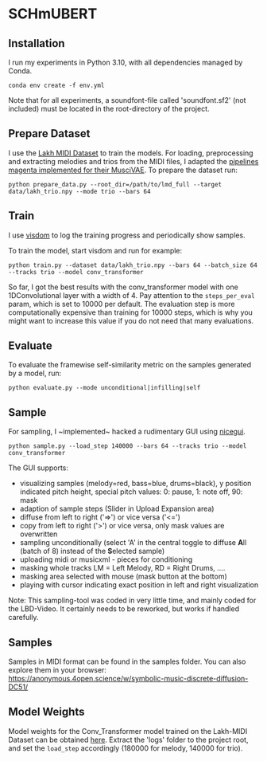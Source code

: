 # SCHmUBERT

## Installation
I run my experiments in Python 3.10, with all dependencies managed by Conda.

```conda env create -f env.yml```

Note that for all experiments, a soundfont-file called 'soundfont.sf2' (not included) must be located in the root-directory of the project.

## Prepare Dataset

I use the [Lakh MIDI Dataset](https://colinraffel.com/projects/lmd/) to train the models.
For loading, preprocessing and extracting melodies and trios from the MIDI files, I adapted the [pipelines magenta implemented for their MusciVAE](https://github.com/magenta/magenta/tree/main/magenta/models/music_vae).
To prepare the dataset run:

```python prepare_data.py --root_dir=/path/to/lmd_full --target data/lakh_trio.npy --mode trio --bars 64```

## Train

I use [visdom](https://github.com/fossasia/visdom) to log the training progress and periodically show samples.

To train the model, start visdom and run for example:

```python train.py --dataset data/lakh_trio.npy --bars 64 --batch_size 64 --tracks trio --model conv_transformer```

So far, I got the best results with the conv_transformer model with one 1DConvolutional layer with a width of 4.
Pay attention to the ```steps_per_eval``` param, which is set to 10000 per default.
The evaluation step is more computationally expensive than training for 10000 steps, which is why you might want to increase this value if you do not need that many evaluations.


## Evaluate

To evaluate the framewise self-similarity metric on the samples generated by a model, run:

```python evaluate.py --mode unconditional|infilling|self```

## Sample

For sampling, I ~implemented~ hacked a rudimentary GUI using [nicegui](https://github.com/zauberzeug/nicegui).

```python sample.py --load_step 140000 --bars 64 --tracks trio --model conv_transformer```

The GUI supports:
  * visualizing samples (melody=red, bass=blue, drums=black), y position indicated pitch height, special pitch values: 0: pause, 1: note off, 90: mask
  * adaption of sample steps (Slider in Upload Expansion area)
  * diffuse from left to right ('=>') or vice versa ('<=')
  * copy from left to right ('>') or vice versa, only mask values are overwritten
  * sampling unconditionally (select 'A' in the central toggle to diffuse **A**ll (batch of 8) instead of the **S**elected sample)
  * uploading midi or musicxml - pieces for conditioning
  * masking whole tracks LM = Left Melody, RD = Right Drums, ....
  * masking area selected with mouse (mask button at the bottom)
  * playing with cursor indicating exact position in left and right visualization

Note: This sampling-tool was coded in very little time, and mainly coded for the LBD-Video.
It certainly needs to be reworked, but works if handled carefully.

## Samples

Samples in MIDI format can be found in the samples folder.
You can also explore them in your browser: https://anonymous.4open.science/w/symbolic-music-discrete-diffusion-DC51/
## Model Weights

Model weights for the Conv_Transformer model trained on the Lakh-MIDI Dataset can be obtained [here](https://drive.google.com/file/d/1o719d4SOBMdjb3Gv_t6gxXVipekPdYhd/view?usp=share_link).
Extract the 'logs' folder to the project root, and set the ```load_step``` accordingly (180000 for melody, 140000 for trio).


